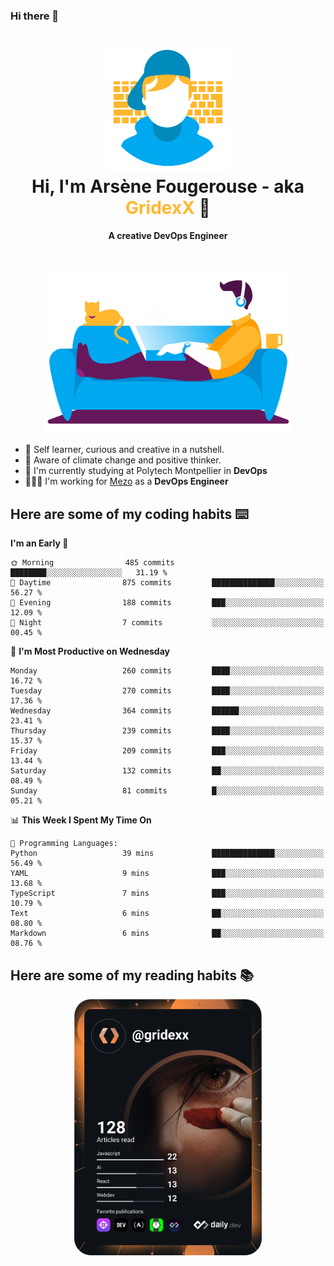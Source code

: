 ### Hi there 👋

<!--
**GridexX/gridexx** is a ✨ _special_ ✨ repository because its `README.md` (this file) appears on your GitHub profile.

Here are some ideas to get you started:

- 🔭 I’m currently working on ...
- 🌱 I’m currently learning ...
- 👯 I’m looking to collaborate on ...
- 🤔 I’m looking for help with ...
- 💬 Ask me about ...
- 📫 How to reach me: ...
- 😄 Pronouns: ...
- ⚡ Fun fact: ...
-->


<!-- Header -->
<h1 align="center">
  <img src="./images/user_profile.png" width="200">
  <br>
  Hi, I'm Arsène Fougerouse - aka <span style="color:#ffb72e">GridexX</span> 👋
</h1>


<p align="center">
  <b>A creative DevOps Engineer </b>
</p>
<br/>
<p align="center">
  <img src="./images/man_couch.png" width="400">
</p>

- 🎨 Self learner, curious and creative in a nutshell. 
- 🌱 Aware of climate change and positive thinker.
- 📕 I'm currently studying at Polytech Montpellier in **DevOps**
- 👨🏻‍💻 I'm working for [Mezo](https://meso-lr.umontpellier.fr/) as a **DevOps Engineer**


## Here are some of my coding habits ⌨️

<!-- Add a section about tech and Ops stack
  Like this one : https://github.com/Xanthus58#-tech-stack
-->
<!--START_SECTION:waka-->
**I'm an Early 🐤** 

```text
🌞 Morning                485 commits         ████████░░░░░░░░░░░░░░░░░   31.19 % 
🌆 Daytime                875 commits         ██████████████░░░░░░░░░░░   56.27 % 
🌃 Evening                188 commits         ███░░░░░░░░░░░░░░░░░░░░░░   12.09 % 
🌙 Night                  7 commits           ░░░░░░░░░░░░░░░░░░░░░░░░░   00.45 % 
```
📅 **I'm Most Productive on Wednesday** 

```text
Monday                   260 commits         ████░░░░░░░░░░░░░░░░░░░░░   16.72 % 
Tuesday                  270 commits         ████░░░░░░░░░░░░░░░░░░░░░   17.36 % 
Wednesday                364 commits         ██████░░░░░░░░░░░░░░░░░░░   23.41 % 
Thursday                 239 commits         ████░░░░░░░░░░░░░░░░░░░░░   15.37 % 
Friday                   209 commits         ███░░░░░░░░░░░░░░░░░░░░░░   13.44 % 
Saturday                 132 commits         ██░░░░░░░░░░░░░░░░░░░░░░░   08.49 % 
Sunday                   81 commits          █░░░░░░░░░░░░░░░░░░░░░░░░   05.21 % 
```


📊 **This Week I Spent My Time On** 

```text
💬 Programming Languages: 
Python                   39 mins             ██████████████░░░░░░░░░░░   56.49 % 
YAML                     9 mins              ███░░░░░░░░░░░░░░░░░░░░░░   13.68 % 
TypeScript               7 mins              ███░░░░░░░░░░░░░░░░░░░░░░   10.79 % 
Text                     6 mins              ██░░░░░░░░░░░░░░░░░░░░░░░   08.80 % 
Markdown                 6 mins              ██░░░░░░░░░░░░░░░░░░░░░░░   08.76 % 
```


<!--END_SECTION:waka-->

## Here are some of my reading habits 📚
<div  align="center">
  <img src="./images/devcard.svg" width="300">
</div>
